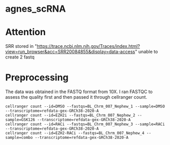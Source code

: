 # agnes_scRNA  
# Attention
SRR stored in "https://trace.ncbi.nlm.nih.gov/Traces/index.html?view=run_browser&acc=SRR20084855&display=data-access" unable to create 2 fastq
# Preprocessing
The data was obtained in the FASTQ format from 10X. I ran FASTQC to assess the quality first and then passed it through cellranger count. 

```{bash} 
cellranger count --id=DMSO --fastqs=BL_Chrm_007_Nephew_1 --sample=DMSO --transcriptome=refdata-gex-GRCh38-2020-A
cellranger count --id=EZH2i --fastqs=BL_Chrm_007_Nephew_2 --sample=GSK126 --transcriptome=refdata-gex-GRCh38-2020-A
cellranger count --id=RACi --fastqs=BL_Chrm_007_Nephew_3 --sample=RACi --transcriptome=refdata-gex-GRCh38-2020-A
cellranger count --id=EZH2-RACi --fastqs=BL_Chrm_007_Nephew_4 --sample=combo --transcriptome=refdata-gex-GRCh38-2020-A
```
